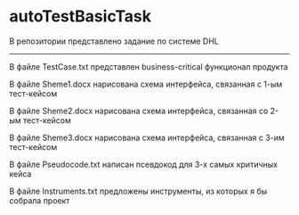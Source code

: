 # autoTestBasicTask
В репозитории представлено задание по системе DHL
************************************************
В файле TestCase.txt представлен business-critical функционал продукта

В файле Sheme1.docx нарисована схема интерфейса, связанная с 1-ым тест-кейсом

В файле Sheme2.docx нарисована схема интерфейса, связанная со 2-ым тест-кейсом

В файле Sheme3.docx нарисована схема интерфейса, связанная с 3-им тест-кейсом

В файле Pseudocode.txt написан псевдокод для 3-х самых критичных кейса

В файле Instruments.txt предложены инструменты, из которых я бы собрала проект
